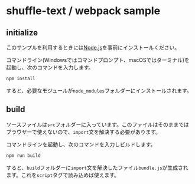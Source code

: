 # shuffle-text / webpack sample


## initialize

このサンプルを利用するときには[Node\.js](https://nodejs.org/ja/)を事前にインストールください。

コマンドライン(Windowsではコマンドプロンプト、macOSではターミナル)を起動し、次のコマンドを入力します。

```bash
npm install
```

すると、必要なモジュールが`node_modules`フォルダーにインストールされます。

## build

ソースファイルは`src`フォルダーに入っています。このファイルはそのままではブラウザーで使えないので、`import`文を解決する必要があります。

コマンドラインを起動し、次のコマンドを入力しビルドします。

```bash
npm run build
```

すると、`build`フォルダーに`import`文を解決したファイル`bundle.js`が生成されます。これを`script`タグで読み込めば使えます。
